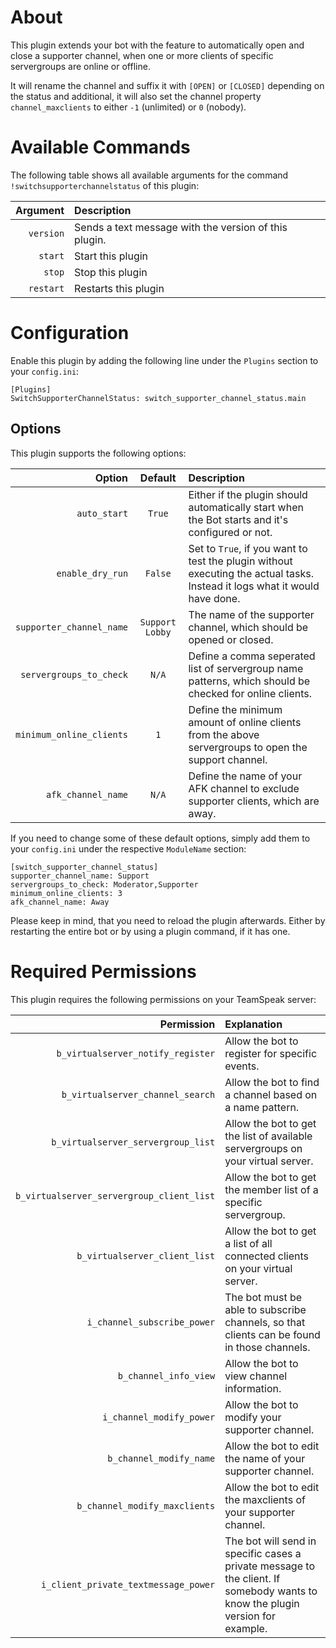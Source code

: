 # About

This plugin extends your bot with the feature to automatically open and close a supporter channel, when one or more clients of specific servergroups are online or offline.

It will rename the channel and suffix it with `[OPEN]` or `[CLOSED]` depending on the status and additional, it will also set the channel property `channel_maxclients` to either `-1` (unlimited) or `0` (nobody).


# Available Commands

The following table shows all available arguments for the command `!switchsupporterchannelstatus` of this plugin:

| Argument | Description |
| ---:   | :--- |
| `version` | Sends a text message with the version of this plugin. |
| `start` | Start this plugin |
| `stop` | Stop this plugin |
| `restart` | Restarts this plugin |


# Configuration

Enable this plugin by adding the following line under the `Plugins` section to your `config.ini`:

```
[Plugins]
SwitchSupporterChannelStatus: switch_supporter_channel_status.main
```


## Options

This plugin supports the following options:

| Option | Default | Description |
| ---: | :---: | :--- |
| `auto_start` | `True` | Either if the plugin should automatically start when the Bot starts and it's configured or not. |
| `enable_dry_run` | `False` | Set to `True`, if you want to test the plugin without executing the actual tasks. Instead it logs what it would have done. |
| `supporter_channel_name` | `Support Lobby` | The name of the supporter channel, which should be opened or closed. |
| `servergroups_to_check` | `N/A` | Define a comma seperated list of servergroup name patterns, which should be checked for online clients. |
| `minimum_online_clients` | `1` | Define the minimum amount of online clients from the above servergroups to open the support channel. |
| `afk_channel_name` | `N/A` | Define the name of your AFK channel to exclude supporter clients, which are away. |

If you need to change some of these default options, simply add them to your `config.ini` under the respective `ModuleName` section:

```
[switch_supporter_channel_status]
supporter_channel_name: Support
servergroups_to_check: Moderator,Supporter
minimum_online_clients: 3
afk_channel_name: Away
```

Please keep in mind, that you need to reload the plugin afterwards. Either by restarting the entire bot or by using a plugin command, if it has one.


# Required Permissions

This plugin requires the following permissions on your TeamSpeak server:

| Permission | Explanation |
| ---: | :--- |
| `b_virtualserver_notify_register` | Allow the bot to register for specific events. |
| `b_virtualserver_channel_search` | Allow the bot to find a channel based on a name pattern. |
| `b_virtualserver_servergroup_list` | Allow the bot to get the list of available servergroups on your virtual server. |
| `b_virtualserver_servergroup_client_list` | Allow the bot to get the member list of a specific servergroup. |
| `b_virtualserver_client_list` | Allow the bot to get a list of all connected clients on your virtual server. |
| `i_channel_subscribe_power` | The bot must be able to subscribe channels, so that clients can be found in those channels. |
| `b_channel_info_view` | Allow the bot to view channel information. |
| `i_channel_modify_power` | Allow the bot to modify your supporter channel. |
| `b_channel_modify_name` | Allow the bot to edit the name of your supporter channel. |
| `b_channel_modify_maxclients` | Allow the bot to edit the maxclients of your supporter channel. |
| `i_client_private_textmessage_power` | The bot will send in specific cases a private message to the client. If somebody wants to know the plugin version for example. |
